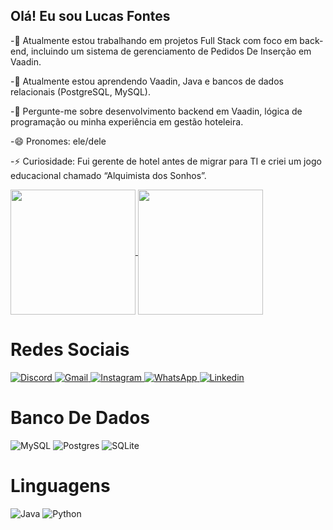 ## Olá! Eu sou Lucas Fontes

-🔭 Atualmente estou trabalhando em projetos Full Stack com foco em back-end, incluindo um sistema de gerenciamento de Pedidos De Inserção em Vaadin.

-🌱 Atualmente estou aprendendo Vaadin, Java e bancos de dados relacionais (PostgreSQL, MySQL).

-💬 Pergunte-me sobre desenvolvimento backend em Vaadin, lógica de programação ou minha experiência em gestão hoteleira.

-😄 Pronomes: ele/dele

-⚡ Curiosidade: Fui gerente de hotel antes de migrar para TI e criei um jogo educacional chamado “Alquimista dos Sonhos”.

<a href="https://github.com/anuraghazra/github-readme-stats">
  <img height=200 align="center" src="https://github-readme-stats.vercel.app/api?username=LucasFontesB&theme=tokyonight" />
</a>
<a href="https://github.com/anuraghazra/convoychat">
  <img height=200 align="center" src="https://github-readme-stats.vercel.app/api/top-langs?username=LucasFontesB&theme=tokyonight&layout=compact&langs_count=8&card_width=320" />
</a>

<div>
  <h1>Redes Sociais</h1>

  <a href="https://discord.com/users/MadaraMuiLoco" target="_blank">
    <img src="https://img.shields.io/badge/Discord-%235865F2.svg?style=for-the-badge&logo=discord&logoColor=white" alt="Discord">
  </a>
  <a href="mailto:lfontesbritto@gmail.com" target="_blank">
    <img src="https://img.shields.io/badge/Gmail-D14836?style=for-the-badge&logo=gmail&logoColor=white" alt="Gmail">
  </a>
  <a href="https://www.instagram.com/luskinha_42/" target="_blank">
    <img src="https://img.shields.io/badge/Instagram-%23E4405F.svg?style=for-the-badge&logo=Instagram&logoColor=white" alt="Instagram">
  </a>
  <a href="https://wa.me/5582981635585" target="_blank">
    <img src="https://img.shields.io/badge/WhatsApp-25D366?style=for-the-badge&logo=whatsapp&logoColor=white" alt="WhatsApp">
  </a>
  <a href="https://www.linkedin.com/in/lucas-fontes-britto" target="_blank">
    <img src="https://img.shields.io/badge/linkedin-%230077B5.svg?style=for-the-badge&logo=linkedin&logoColor=white" alt="Linkedin">
  </a>
</div>

<div>
  <h1>Banco De Dados</h1>
  
  ![MySQL](https://img.shields.io/badge/mysql-4479A1.svg?style=for-the-badge&logo=mysql&logoColor=white)
  ![Postgres](https://img.shields.io/badge/postgres-%23316192.svg?style=for-the-badge&logo=postgresql&logoColor=white)
  ![SQLite](https://img.shields.io/badge/sqlite-%2307405e.svg?style=for-the-badge&logo=sqlite&logoColor=white)
</div>

<div>
  <h1>Linguagens</h1>

  ![Java](https://img.shields.io/badge/java-%23ED8B00.svg?style=for-the-badge&logo=openjdk&logoColor=white)
  ![Python](https://img.shields.io/badge/python-3670A0?style=for-the-badge&logo=python&logoColor=ffdd54)
</div>









